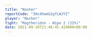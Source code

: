 ```yaml
---
title: "Nasher"
reportCode: "3Hc4XwmG2gfLWJYZ"
player: "Nasher"
fight: "Magtheridon - Wipe 2 (22%)"
date: 2021-09-26T21:48:45.419000+00:00
---
```


